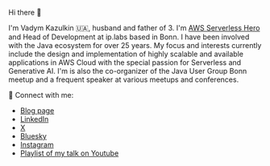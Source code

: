 Hi there 👋

I'm Vadym Kazulkin 🇺🇦, husband and father of 3. I'm [AWS Serverless Hero](https://builder.aws.com/community/@vkazulkin) and Head of Development at ip.labs based in Bonn. I have been involved with the Java ecosystem for over 25 years. My focus and interests currently include the design and implementation of highly scalable and available applications in AWS Cloud with the special passion for Serverless and Generative AI. I'm is also the co-organizer of the Java User Group Bonn meetup and a frequent speaker at various meetups and conferences. 

🤝 Connect with me:

- [Blog page](https://dev.to/vkazulkin)
- [LinkedIn](https://www.linkedin.com/in/vadymkazulkin/)
- [X](https://x.com/VKazulkin)
- [Bluesky](https://bsky.app/profile/vkazulkin.bsky.social)
- [Instagram](www.instagram.com/vadym.kaz)
- [Playlist of my talk on Youtube](https://www.youtube.com/watch?v=4t8T-7zQLR0&list=PLE2b2mkXhNUVvcTc2nt0Mu8UnCY5WrdQA)